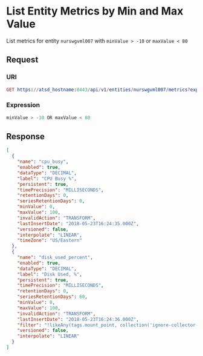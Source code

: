 # List Entity Metrics by Min and Max Value

List metrics for entity `nurswgvml007` with `minValue > -10` or `maxValue < 80`

## Request

### URI

```elm
GET https://atsd_hostname:8443/api/v1/entities/nurswgvml007/metrics?expression=minValue%20%3E%20-10%20OR%20maxValue%20%3C%2080
```

### Expression

```javascript
minValue > -10 OR maxValue < 80
```

## Response

```json
[
  {
    "name": "cpu_busy",
    "enabled": true,
    "dataType": "DECIMAL",
    "label": "CPU Busy %",
    "persistent": true,
    "timePrecision": "MILLISECONDS",
    "retentionDays": 0,
    "seriesRetentionDays": 0,
    "minValue": 0,
    "maxValue": 100,
    "invalidAction": "TRANSFORM",
    "lastInsertDate": "2018-05-23T16:24:35.000Z",
    "versioned": false,
    "interpolate": "LINEAR",
    "timeZone": "US/Eastern"
  },
  {
    "name": "disk_used_percent",
    "enabled": true,
    "dataType": "DECIMAL",
    "label": "Disk Used, %",
    "persistent": true,
    "timePrecision": "MILLISECONDS",
    "retentionDays": 0,
    "seriesRetentionDays": 60,
    "minValue": 0,
    "maxValue": 100,
    "invalidAction": "TRANSFORM",
    "lastInsertDate": "2018-05-23T16:24:36.000Z",
    "filter": "!likeAny(tags.mount_point, collection('ignore-collector-mount-points'))",
    "versioned": false,
    "interpolate": "LINEAR"
  }
]
```